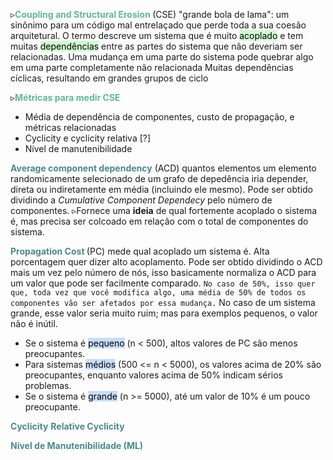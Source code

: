 
▹<span style="color:#65B891"><b>Coupling and Structural Erosion </b></span>(CSE) "grande bola de lama": um sinônimo para um código mal entrelaçado que perde toda a sua coesão arquitetural. O termo descreve um sistema que é muito <mark style="background: #BBFABBA6;">acoplado</mark> e tem muitas <mark style="background: #BBFABBA6;">dependências</mark> entre as partes do sistema que não deveriam ser relacionadas.
Uma mudança em uma parte do sistema pode quebrar algo em uma parte completamente não relacionada
Muitas dependências cíclicas, resultando em grandes grupos de ciclo

▹<span style="color:#65B891"><b>Métricas para medir CSE</b></span>
- Média de dependência de componentes, custo de propagação, e métricas relacionadas
- Cyclicity e cyclicity relativa [?]
- Nível de manutenibilidade

<span style="color:#4E878C"><b>Average component dependency</b></span> (ACD) quantos elementos um elemento randomicamente selecionado de um grafo de depedência iria depender, direta ou indiretamente em média (incluindo ele mesmo). Pode ser obtido dividindo a *Cumulative Component Dependecy* pelo número de componentes.
▹Fornece uma **ideia** de qual fortemente acoplado o sistema é, mas precisa ser colcoado em relação com o total de componentes do sistema.

<span style="color:#4E878C"><b>Propagation Cost </b></span>(PC) mede qual acoplado um sistema é.
Alta porcentagem quer dizer alto acoplamento. Pode ser obtido dividindo o ACD mais um vez pelo número de nós, isso basicamente normaliza o ACD para um valor que pode ser facilmente comparado.
`No caso de 50%, isso quer que, toda vez que você modifica algo, uma média de 50% de todos os componentes vão ser afetados por essa mudança.`
No caso de um sistema grande, esse valor seria muito ruim; mas para exemplos pequenos, o valor não é inútil.
- Se o sistema é <mark style="background: #ADCCFFA6;">pequeno</mark> (n < 500), altos valores de PC são menos preocupantes.
- Para sistemas <mark style="background: #ADCCFFA6;">médios</mark> (500 <= n < 5000), os valores acima de 20% são preocupantes, enquanto valores acima de 50% indicam sérios problemas.
- Se o sistema é <mark style="background: #ADCCFFA6;">grande</mark> (n >= 5000), até um valor de 10% é um pouco preocupante.

<span style="color:#4E878C"><b>Cyclicity</b></span>
<span style="color:#4E878C"><b>Relative Cyclicity</b></span>

<span style="color:#4E878C"><b>Nível de Manutenibilidade (ML)</b></span>

